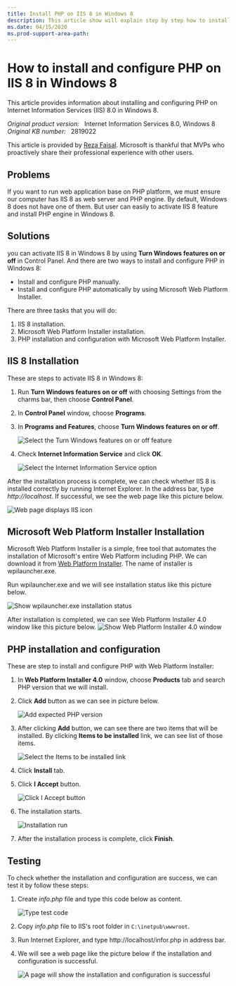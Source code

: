 ```yaml
---
title: Install PHP on IIS 8 in Windows 8
description: This article show will explain step by step how to install and configure IIS 8 and PHP on Windows 8.  The easiest way to install and configure PHP is by using Microsoft Web Platform Installer.
ms.date: 04/15/2020
ms.prod-support-area-path:
---
```

# How to install and configure PHP on IIS 8 in Windows 8

This article provides information about installing and configuring PHP on Internet Information Services (IIS) 8.0 in Windows 8.

_Original product version:_ &nbsp; Internet Information Services 8.0, Windows 8  
_Original KB number:_ &nbsp; 2819022

This article is provided by [Reza Faisal](https://mvp.microsoft.com/mvp/reza%20faisal-4020676). Microsoft is thankful that MVPs who proactively share their professional experience with other users.

## Problems

If you want to run web application base on PHP platform, we must ensure our computer has IIS 8 as web server and PHP engine. By default, Windows 8 does not have one of them. But user can easily to activate IIS 8 feature and install PHP engine in Windows 8.

## Solutions

you can activate IIS 8 in Windows 8 by using **Turn Windows features on or off** in Control Panel. And there are two ways to install and configure PHP in Windows 8:

- Install and configure PHP manually.
- Install and configure PHP automatically by using Microsoft Web Platform Installer.

There are three tasks that you will do:

1. IIS 8 installation.
2. Microsoft Web Platform Installer installation.
3. PHP installation and configuration with Microsoft Web Platform Installer.

## IIS 8 Installation

These are steps to activate IIS 8 in Windows 8:

1. Run **Turn Windows features on or off** with choosing Settings from the charms bar, then choose **Control Panel**.
2. In **Control Panel** window, choose **Programs**.
3. In **Programs and Features**, choose **Turn Windows features on or off**.

    ![Select the Turn Windows features on or off feature ](./media/install-configure-php-iis-8-windows-8/select-turn-windows-features-on-or-off.jpg)

4. Check **Internet Information Service** and click **OK**.

    ![Select the Internet Information Service option](./media/install-configure-php-iis-8-windows-8/select-iis-option.jpg)

After the installation process is complete, we can check whether IIS 8 is installed correctly by running Internet Explorer. In the address bar, type *http://localhost*. If successful, we see the web page like this picture below.

![Web page displays IIS icon](./media/install-configure-php-iis-8-windows-8/iis-icon-displayed.jpg)

## Microsoft Web Platform Installer Installation  

Microsoft Web Platform Installer is a simple, free tool that automates the installation of Microsoft's entire Web Platform including PHP. We can download it from [Web Platform Installer](https://www.microsoft.com/web/downloads/platform.aspx). The name of installer is wpilauncher.exe.

Run wpilauncher.exe and we will see installation status like this picture below.

![Show wpilauncher.exe installation status](./media/install-configure-php-iis-8-windows-8/installation-status.jpg)

After installation is completed, we can see Web Platform Installer 4.0 window like this picture below.
![Show Web Platform Installer 4.0 window](./media/install-configure-php-iis-8-windows-8/web-platform-installer-window.jpg)

## PHP installation and configuration  

These are step to install and configure PHP with Web Platform Installer:

1. In **Web Platform Installer 4.0** window, choose **Products** tab and search PHP version that we will install.
2. Click **Add** button as we can see in picture below.

    ![Add expected PHP version](./media/install-configure-php-iis-8-windows-8/add-php-version.jpg)

3. After clicking **Add** button, we can see there are two items that will be installed. By clicking **Items to be installed** link, we can see list of those items.

    ![Select the Items to be installed link](./media/install-configure-php-iis-8-windows-8/select-items-to-be-installed-link.jpg)

4. Click **Install** tab.

5. Click **I Accept** button.

    ![Click I Accept button](./media/install-configure-php-iis-8-windows-8/click-accept-button.jpg)

6. The installation starts.

    ![Installation run](./media/install-configure-php-iis-8-windows-8/installation-starts.jpg)

7. After the installation process is complete, click **Finish**.

## Testing

To check whether the installation and configuration are success, we can test it by follow these steps:

1. Create *info.php* file and type this code below as content.

    ![Type test code](./media/install-configure-php-iis-8-windows-8/php-test-code.jpg)

2. Copy *info.php* file to IIS's root folder in `C:\inetpub\wwwroot`.
3. Run Internet Explorer, and type http://localhost/infor.php in address bar.
4. We will see a web page like the picture below if the installation and configuration is successful.

    ![A page will show the installation and configuration is successful](./media/install-configure-php-iis-8-windows-8/page-show-installatin-successful.jpg)
